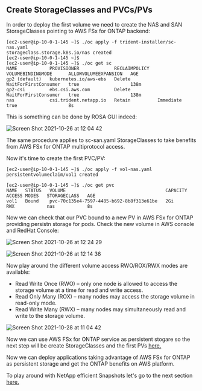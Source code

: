 ## Create StorageClasses and PVCs/PVs

In order to deploy the first volume we need to create the NAS and SAN StorageClasses pointing to AWS FSx for ONTAP backend:

````
[ec2-user@ip-10-0-1-145 ~]$ ./oc apply -f trident-installer/sc-nas.yaml 
storageclass.storage.k8s.io/nas created
[ec2-user@ip-10-0-1-145 ~]$ 
[ec2-user@ip-10-0-1-145 ~]$ ./oc get sc
NAME            PROVISIONER             RECLAIMPOLICY   VOLUMEBINDINGMODE      ALLOWVOLUMEEXPANSION   AGE
gp2 (default)   kubernetes.io/aws-ebs   Delete          WaitForFirstConsumer   true                   138m
gp2-csi         ebs.csi.aws.com         Delete          WaitForFirstConsumer   true                   138m
nas             csi.trident.netapp.io   Retain          Immediate              true                   8s
````

This is something can be done by ROSA GUI indeed:


![Screen Shot 2021-10-26 at 12 04 42](https://user-images.githubusercontent.com/59535705/142596746-5e2c655c-e760-43ed-b528-6b19652b9607.png)

The same procedure applies to sc-san.yaml StorageClasses to take benefits from AWS FSx for ONTAP multiprotocol access.

Now it's time to create the first PVC/PV:

````
[ec2-user@ip-10-0-1-145 ~]$ ./oc apply -f vol-nas.yaml 
persistentvolumeclaim/vol1 created

[ec2-user@ip-10-0-1-145 ~]$ ./oc get pvc
NAME   STATUS   VOLUME                                     CAPACITY   ACCESS MODES   STORAGECLASS   AGE
vol1   Bound    pvc-70c135e4-7597-4485-b692-8b8f313e61be   2Gi        RWX            nas            8s
`````

Now we can check that our PVC bound to a new PV in AWS FSx for ONTAP providing persistn storage for pods. Check the new volume in AWS console and RedHat Console:

![Screen Shot 2021-10-26 at 12 24 29](https://user-images.githubusercontent.com/59535705/142597125-062516ac-227d-4150-bf62-ce0706ce08fc.png)

![Screen Shot 2021-10-26 at 12 14 36](https://user-images.githubusercontent.com/59535705/142597150-6f14a32c-b724-49e3-af36-d9150372b501.png)

Now play around the different volume access RWO/ROX/RWX modes are available:

- Read Write Once (RWO) – only one node is allowed to access the storage volume at a time for read and write access.
- Read Only Many (ROX) – many nodes may access the storage volume in read-only mode.
- Read Write Many (RWX) – many nodes may simultaneously read and write to the storage volume.

![Screen Shot 2021-10-28 at 11 04 42](https://user-images.githubusercontent.com/59535705/142598685-524535b6-44a2-4343-ab0c-def6583f44c0.png)

Now we can use AWS FSx for ONTAP service as persistent stogare so the next step will be create StorageClasses and the first PVs [here.](/1-FSx_ONTAP_PVs/README-PVs.md)

Now we can deploy applications taking advantage of AWS FSx for ONTAP as persistent storage and get the ONTAP benefits on AWS platform.

To play around with NetApp efficient Snapshots let's go to the next section [here.](/2-CSI_Snapshots/README-CSI.md)